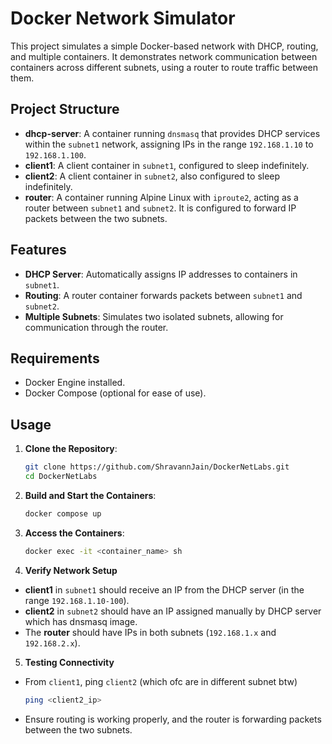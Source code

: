 # Docker Network Simulator

This project simulates a simple Docker-based network with DHCP, routing, and multiple containers. It demonstrates network communication between containers across different subnets, using a router to route traffic between them.

## Project Structure

- **dhcp-server**: A container running `dnsmasq` that provides DHCP services within the `subnet1` network, assigning IPs in the range `192.168.1.10` to `192.168.1.100`.
- **client1**: A client container in `subnet1`, configured to sleep indefinitely.
- **client2**: A client container in `subnet2`, also configured to sleep indefinitely.
- **router**: A container running Alpine Linux with `iproute2`, acting as a router between `subnet1` and `subnet2`. It is configured to forward IP packets between the two subnets.

## Features

- **DHCP Server**: Automatically assigns IP addresses to containers in `subnet1`.
- **Routing**: A router container forwards packets between `subnet1` and `subnet2`.
- **Multiple Subnets**: Simulates two isolated subnets, allowing for communication through the router.

## Requirements

- Docker Engine installed.
- Docker Compose (optional for ease of use).

## Usage

1. **Clone the Repository**:
   ```bash
   git clone https://github.com/ShravannJain/DockerNetLabs.git
   cd DockerNetLabs

2. **Build and Start the Containers**:
   ```bash
   docker compose up

3. **Access the Containers**:
   ```bash
   docker exec -it <container_name> sh

4. **Verify Network Setup**

- **client1** in `subnet1` should receive an IP from the DHCP server (in the range `192.168.1.10-100`).
- **client2** in `subnet2` should have an IP assigned manually by DHCP server which has dnsmasq image.
- The **router** should have IPs in both subnets (`192.168.1.x` and `192.168.2.x`).

5. **Testing Connectivity**
- From `client1`, ping `client2` (which ofc are in different subnet btw)
  ```bash
  ping <client2_ip>
- Ensure routing is working properly, and the router is forwarding packets between the two subnets.

   
  




